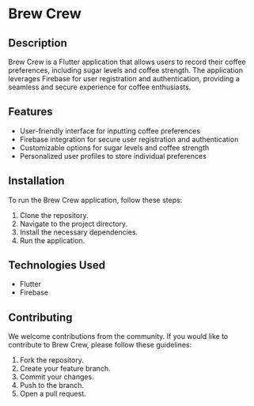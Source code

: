 # Brew Crew

## Description
Brew Crew is a Flutter application that allows users to record their coffee preferences, including sugar levels and coffee strength. The application leverages Firebase for user registration and authentication, providing a seamless and secure experience for coffee enthusiasts.


## Features

- User-friendly interface for inputting coffee preferences
- Firebase integration for secure user registration and authentication
- Customizable options for sugar levels and coffee strength
- Personalized user profiles to store individual preferences

## Installation

To run the Brew Crew application, follow these steps:
1. Clone the repository.
2. Navigate to the project directory.
3. Install the necessary dependencies.
4. Run the application.


## Technologies Used

- Flutter
- Firebase

## Contributing

We welcome contributions from the community. If you would like to contribute to Brew Crew, please follow these guidelines:

1. Fork the repository.
2. Create your feature branch.
3. Commit your changes.
4. Push to the branch.
5. Open a pull request.


